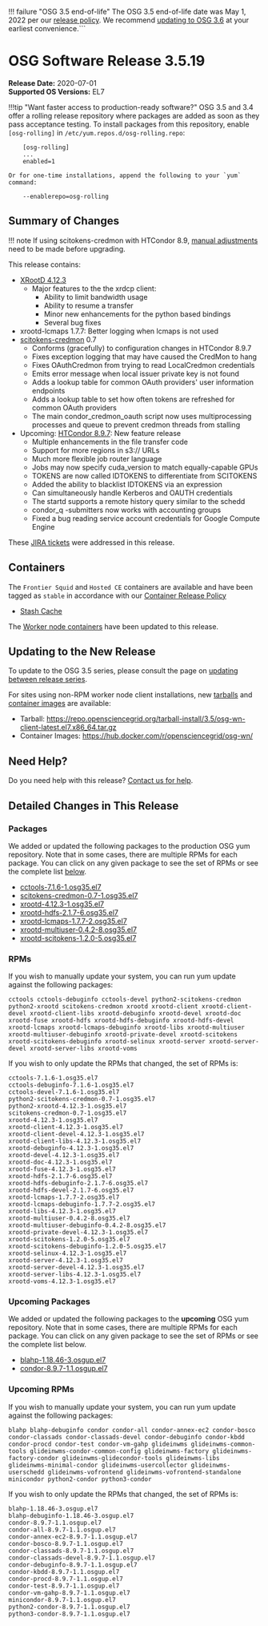 !!! failure "OSG 3.5 end-of-life"
    The OSG 3.5 end-of-life date was May 1, 2022 per our
    [release policy](https://opensciencegrid.org/technology/policy/release-series/).
    We recommend
    [updating to OSG 3.6](../updating-to-osg-36.md)
    at your earliest convenience.```

OSG Software Release 3.5.19
===========================

**Release Date:** 2020-07-01    
**Supported OS Versions:** EL7

!!!tip "Want faster access to production-ready software?"
    OSG 3.5 and 3.4 offer a rolling release repository where packages are added as soon as they pass acceptance testing.
    To install packages from this repository, enable `[osg-rolling]` in `/etc/yum.repos.d/osg-rolling.repo`:

        [osg-rolling]
        ...
        enabled=1

    Or for one-time installations, append the following to your `yum` command:

        --enablerepo=osg-rolling

Summary of Changes
------------------

!!! note
    If using scitokens-credmon with HTCondor 8.9, [manual adjustments](../updating-to-osg-35.md#updating-to-htcondor-900) need to be made before upgrading.

This release contains:

-   [XRootD 4.12.3](https://github.com/xrootd/xrootd/blob/v4.12.3/docs/ReleaseNotes.txt)
    -   Major features to the the xrdcp client:
        -   Ability to limit bandwidth usage
        -   Ability to resume a transfer
        -   Minor new enhancements for the python based bindings
        -   Several bug fixes
-   xrootd-lcmaps 1.7.7: Better logging when lcmaps is not used
-   [scitokens-credmon](https://github.com/htcondor/scitokens-credmon) 0.7
    -   Conforms (gracefully) to configuration changes in HTCondor 8.9.7
    -   Fixes exception logging that may have caused the CredMon to hang
    -   Fixes OAuthCredmon from trying to read LocalCredmon credentials
    -   Emits error message when local issuer private key is not found
    -   Adds a lookup table for common OAuth providers' user information endpoints
    -   Adds a lookup table to set how often tokens are refreshed for common OAuth providers
    -   The main condor\_credmon\_oauth script now uses multiprocessing processes and queue to prevent credmon threads from stalling
-   Upcoming: [HTCondor 8.9.7](https://www-auth.cs.wisc.edu/lists/htcondor-world/2020/msg00010.shtml): New feature release
    -    Multiple enhancements in the file transfer code
    -    Support for more regions in s3:// URLs
    -    Much more flexible job router language
    -    Jobs may now specify cuda\_version to match equally-capable GPUs
    -    TOKENS are now called IDTOKENS to differentiate from SCITOKENS
    -    Added the ability to blacklist IDTOKENS via an expression
    -    Can simultaneously handle Kerberos and OAUTH credentials
    -    The startd supports a remote history query similar to the schedd
    -    condor\_q -submitters now works with accounting groups
    -    Fixed a bug reading service account credentials for Google Compute Engine

These
[JIRA tickets](https://jira.opensciencegrid.org/issues/?jql=project%20%3D%20SOFTWARE%20AND%20fixVersion%20%3D%203.5.19%20ORDER%20BY%20priority%20DESC%2C%20key%20DESC)
were addressed in this release.


Containers
----------

The `Frontier Squid` and `Hosted CE` containers are available and have been tagged as `stable` in accordance with our
[Container Release Policy](https://opensciencegrid.org/technology/policy/container-release/)

-   [Stash Cache](https://hub.docker.com/r/opensciencegrid/stash-cache/)


The [Worker node containers](../../worker-node/using-wn-containers.md) have been updated to this release.


Updating to the New Release
---------------------------

To update to the OSG 3.5 series, please consult the page on
[updating between release series](../updating-to-osg-35.md).

For sites using non-RPM worker node client installations, new [tarballs](../../worker-node/install-wn-tarball.md) and
[container images](../../worker-node/using-wn-containers.md) are available:

- Tarball: <https://repo.opensciencegrid.org/tarball-install/3.5/osg-wn-client-latest.el7.x86_64.tar.gz>
- Container Images: <https://hub.docker.com/r/opensciencegrid/osg-wn/>

Need Help?
----------

Do you need help with this release? [Contact us for help](../../common/help.md).

Detailed Changes in This Release
--------------------------------

### Packages

We added or updated the following packages to the production OSG yum repository.
Note that in some cases, there are multiple RPMs for each package.
You can click on any given package to see the set of RPMs or see the complete list [below](#rpms).

-   [cctools-7.1.6-1.osg35.el7](https://koji.chtc.wisc.edu/koji/search?match=glob&type=build&terms=cctools-7.1.6-1.osg35.el7)
-   [scitokens-credmon-0.7-1.osg35.el7](https://koji.chtc.wisc.edu/koji/search?match=glob&type=build&terms=scitokens-credmon-0.7-1.osg35.el7)
-   [xrootd-4.12.3-1.osg35.el7](https://koji.chtc.wisc.edu/koji/search?match=glob&type=build&terms=xrootd-4.12.3-1.osg35.el7)
-   [xrootd-hdfs-2.1.7-6.osg35.el7](https://koji.chtc.wisc.edu/koji/search?match=glob&type=build&terms=xrootd-hdfs-2.1.7-6.osg35.el7)
-   [xrootd-lcmaps-1.7.7-2.osg35.el7](https://koji.chtc.wisc.edu/koji/search?match=glob&type=build&terms=xrootd-lcmaps-1.7.7-2.osg35.el7)
-   [xrootd-multiuser-0.4.2-8.osg35.el7](https://koji.chtc.wisc.edu/koji/search?match=glob&type=build&terms=xrootd-multiuser-0.4.2-8.osg35.el7)
-   [xrootd-scitokens-1.2.0-5.osg35.el7](https://koji.chtc.wisc.edu/koji/search?match=glob&type=build&terms=xrootd-scitokens-1.2.0-5.osg35.el7)

### RPMs

If you wish to manually update your system, you can run yum update against the following packages:

    cctools cctools-debuginfo cctools-devel python2-scitokens-credmon python2-xrootd scitokens-credmon xrootd xrootd-client xrootd-client-devel xrootd-client-libs xrootd-debuginfo xrootd-devel xrootd-doc xrootd-fuse xrootd-hdfs xrootd-hdfs-debuginfo xrootd-hdfs-devel xrootd-lcmaps xrootd-lcmaps-debuginfo xrootd-libs xrootd-multiuser xrootd-multiuser-debuginfo xrootd-private-devel xrootd-scitokens xrootd-scitokens-debuginfo xrootd-selinux xrootd-server xrootd-server-devel xrootd-server-libs xrootd-voms

If you wish to only update the RPMs that changed, the set of RPMs is:

``` file
cctools-7.1.6-1.osg35.el7
cctools-debuginfo-7.1.6-1.osg35.el7
cctools-devel-7.1.6-1.osg35.el7
python2-scitokens-credmon-0.7-1.osg35.el7
python2-xrootd-4.12.3-1.osg35.el7
scitokens-credmon-0.7-1.osg35.el7
xrootd-4.12.3-1.osg35.el7
xrootd-client-4.12.3-1.osg35.el7
xrootd-client-devel-4.12.3-1.osg35.el7
xrootd-client-libs-4.12.3-1.osg35.el7
xrootd-debuginfo-4.12.3-1.osg35.el7
xrootd-devel-4.12.3-1.osg35.el7
xrootd-doc-4.12.3-1.osg35.el7
xrootd-fuse-4.12.3-1.osg35.el7
xrootd-hdfs-2.1.7-6.osg35.el7
xrootd-hdfs-debuginfo-2.1.7-6.osg35.el7
xrootd-hdfs-devel-2.1.7-6.osg35.el7
xrootd-lcmaps-1.7.7-2.osg35.el7
xrootd-lcmaps-debuginfo-1.7.7-2.osg35.el7
xrootd-libs-4.12.3-1.osg35.el7
xrootd-multiuser-0.4.2-8.osg35.el7
xrootd-multiuser-debuginfo-0.4.2-8.osg35.el7
xrootd-private-devel-4.12.3-1.osg35.el7
xrootd-scitokens-1.2.0-5.osg35.el7
xrootd-scitokens-debuginfo-1.2.0-5.osg35.el7
xrootd-selinux-4.12.3-1.osg35.el7
xrootd-server-4.12.3-1.osg35.el7
xrootd-server-devel-4.12.3-1.osg35.el7
xrootd-server-libs-4.12.3-1.osg35.el7
xrootd-voms-4.12.3-1.osg35.el7
```

### Upcoming Packages

We added or updated the following packages to the **upcoming** OSG yum repository. Note that in some cases, there are multiple RPMs for each package. You can click on any given package to see the set of RPMs or see the complete list below.

-   [blahp-1.18.46-3.osgup.el7](https://koji.chtc.wisc.edu/koji/search?match=glob&type=build&terms=blahp-1.18.46-3.osgup.el7)
-   [condor-8.9.7-1.1.osgup.el7](https://koji.chtc.wisc.edu/koji/search?match=glob&type=build&terms=condor-8.9.7-1.1.osgup.el7)

### Upcoming RPMs

If you wish to manually update your system, you can run yum update against the following packages:

    blahp blahp-debuginfo condor condor-all condor-annex-ec2 condor-bosco condor-classads condor-classads-devel condor-debuginfo condor-kbdd condor-procd condor-test condor-vm-gahp glideinwms glideinwms-common-tools glideinwms-condor-common-config glideinwms-factory glideinwms-factory-condor glideinwms-glidecondor-tools glideinwms-libs glideinwms-minimal-condor glideinwms-usercollector glideinwms-userschedd glideinwms-vofrontend glideinwms-vofrontend-standalone minicondor python2-condor python3-condor

If you wish to only update the RPMs that changed, the set of RPMs is:

``` file
blahp-1.18.46-3.osgup.el7
blahp-debuginfo-1.18.46-3.osgup.el7
condor-8.9.7-1.1.osgup.el7
condor-all-8.9.7-1.1.osgup.el7
condor-annex-ec2-8.9.7-1.1.osgup.el7
condor-bosco-8.9.7-1.1.osgup.el7
condor-classads-8.9.7-1.1.osgup.el7
condor-classads-devel-8.9.7-1.1.osgup.el7
condor-debuginfo-8.9.7-1.1.osgup.el7
condor-kbdd-8.9.7-1.1.osgup.el7
condor-procd-8.9.7-1.1.osgup.el7
condor-test-8.9.7-1.1.osgup.el7
condor-vm-gahp-8.9.7-1.1.osgup.el7
minicondor-8.9.7-1.1.osgup.el7
python2-condor-8.9.7-1.1.osgup.el7
python3-condor-8.9.7-1.1.osgup.el7
```
